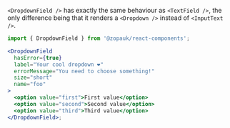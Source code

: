 `<DropdownField />` has exactly the same behaviour as `<TextField />`, the only difference being that it renders a `<Dropdown />` instead of `<InputText />`.

```jsx
import { DropdownField } from '@zopauk/react-components';

<DropdownField
  hasError={true}
  label="Your cool dropdown ❤"
  errorMessage="You need to choose something!"
  size="short"
  name="foo"
>
  <option value="first">First value</option>
  <option value="second">Second value</option>
  <option value="third">Third value</option>
</DropdownField>;
```
